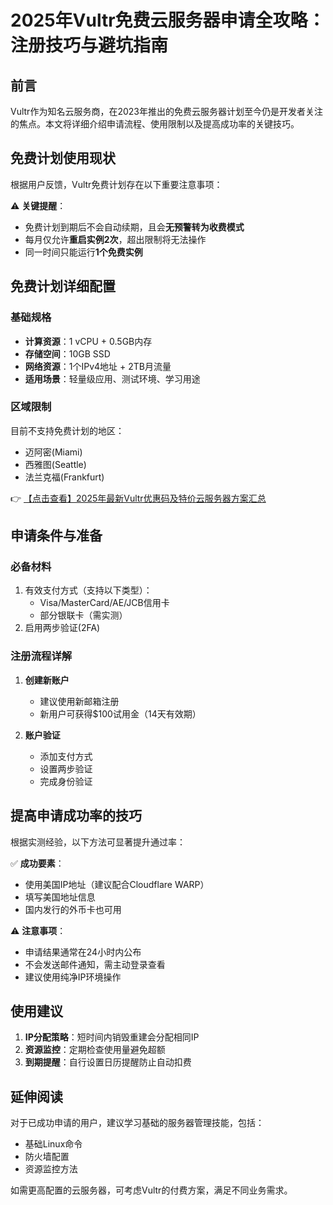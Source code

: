 # 2025年Vultr免费云服务器申请全攻略：注册技巧与避坑指南

## 前言
Vultr作为知名云服务商，在2023年推出的免费云服务器计划至今仍是开发者关注的焦点。本文将详细介绍申请流程、使用限制以及提高成功率的关键技巧。

## 免费计划使用现状
根据用户反馈，Vultr免费计划存在以下重要注意事项：

⚠️ **关键提醒**：
- 免费计划到期后不会自动续期，且会**无预警转为收费模式**
- 每月仅允许**重启实例2次**，超出限制将无法操作
- 同一时间只能运行**1个免费实例**

## 免费计划详细配置
### 基础规格
- **计算资源**：1 vCPU + 0.5GB内存
- **存储空间**：10GB SSD
- **网络资源**：1个IPv4地址 + 2TB月流量
- **适用场景**：轻量级应用、测试环境、学习用途

### 区域限制
目前不支持免费计划的地区：
- 迈阿密(Miami)
- 西雅图(Seattle)
- 法兰克福(Frankfurt)

👉 [【点击查看】2025年最新Vultr优惠码及特价云服务器方案汇总](https://bit.ly/VuLtr)

## 申请条件与准备
### 必备材料
1. 有效支付方式（支持以下类型）：
   - Visa/MasterCard/AE/JCB信用卡
   - 部分银联卡（需实测）
2. 启用两步验证(2FA)

### 注册流程详解
1. **创建新账户**
   - 建议使用新邮箱注册
   - 新用户可获得$100试用金（14天有效期）

2. **账户验证**
   - 添加支付方式
   - 设置两步验证
   - 完成身份验证

## 提高申请成功率的技巧
根据实测经验，以下方法可显著提升通过率：

✅ **成功要素**：
- 使用美国IP地址（建议配合Cloudflare WARP）
- 填写美国地址信息
- 国内发行的外币卡也可用

⚠️ **注意事项**：
- 申请结果通常在24小时内公布
- 不会发送邮件通知，需主动登录查看
- 建议使用纯净IP环境操作

## 使用建议
1. **IP分配策略**：短时间内销毁重建会分配相同IP
2. **资源监控**：定期检查使用量避免超额
3. **到期提醒**：自行设置日历提醒防止自动扣费

## 延伸阅读
对于已成功申请的用户，建议学习基础的服务器管理技能，包括：
- 基础Linux命令
- 防火墙配置
- 资源监控方法

如需更高配置的云服务器，可考虑Vultr的付费方案，满足不同业务需求。